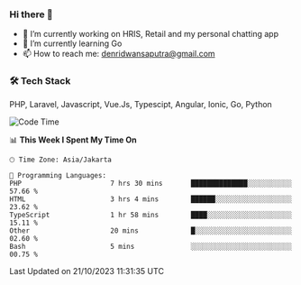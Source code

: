 ### Hi there 👋

- 🔭 I’m currently working on HRIS, Retail and my personal chatting app
- 🌱 I’m currently learning Go
- 📫 How to reach me: denridwansaputra@gmail.com


### 🛠 Tech Stack
PHP, Laravel, Javascript, Vue.Js, Typescipt, Angular, Ionic, Go, Python


<!--START_SECTION:waka-->
![Code Time](http://img.shields.io/badge/Code%20Time-3%2C772%20hrs%2046%20mins-blue)

📊 **This Week I Spent My Time On** 

```text
🕑︎ Time Zone: Asia/Jakarta

💬 Programming Languages: 
PHP                      7 hrs 30 mins       ██████████████░░░░░░░░░░░   57.66 % 
HTML                     3 hrs 4 mins        ██████░░░░░░░░░░░░░░░░░░░   23.62 % 
TypeScript               1 hr 58 mins        ████░░░░░░░░░░░░░░░░░░░░░   15.11 % 
Other                    20 mins             █░░░░░░░░░░░░░░░░░░░░░░░░   02.60 % 
Bash                     5 mins              ░░░░░░░░░░░░░░░░░░░░░░░░░   00.75 % 
```


 Last Updated on 21/10/2023 11:31:35 UTC
<!--END_SECTION:waka-->
